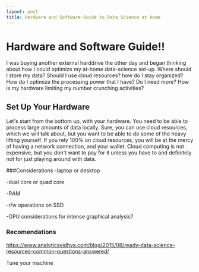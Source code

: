 ```yaml
---
layout: post
title: Hardware and Software Guide to Data Science at Home
---
```


# Hardware and Software Guide!!

I was buying another external harddrive the other day and began thinking about how I could optimize my at-home data-science set-up. Where should I store my data? Should I use cloud resources? how do I stay organized? How do I optimize the processing power that I have? Do I need more? How is my hardware limiting my number crunching activities?

## Set Up Your Hardware

Let's start from the bottom up, with your hardware. You need to be able to process large amounts of data locally. Sure, you can use cloud resources, which we will talk about, but you want to be able to do some of the heavy lifting yourself. If you rely 100% on cloud resources, you will be at the mercy of having a network connection, and your wallet. Cloud computing is not expensive, but you don't want to pay for it unless you have to and definitely not for just playing around with data.

###Considerations
-laptop or desktop



-dual core or quad core

-RAM

-r/w operations on SSD

-GPU considerations for intense graphical analysis?

### Recomendations



https://www.analyticsvidhya.com/blog/2015/08/ready-data-science-resources-common-questions-answered/

Tune your machine